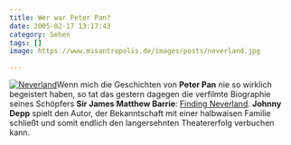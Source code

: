 ```yaml
---
title: Wer war Peter Pan?
date: 2005-02-17 13:17:43
category: Sehen
tags: []
image: https://www.misantropolis.de/images/posts/neverland.jpg

---
```


[![](http://www.misantropolis.de/wp-content/uploads/2008/04/neverland.jpg "Neverland")](http://www.misantropolis.de/wp-content/uploads/2008/04/neverland.jpg)Wenn mich die Geschichten von **Peter Pan** nie so wirklich begeistert haben, so tat das gestern dagegen die verfilmte Biographie seines Schöpfers **Sir James Matthew Barrie**: [Finding Neverland](http://www.imdb.com/title/tt0308644/). **Johnny Depp** spielt den Autor, der Bekanntschaft mit einer halbwaisen Familie schließt und somit endlich den langersehnten Theatererfolg verbuchen kann.
